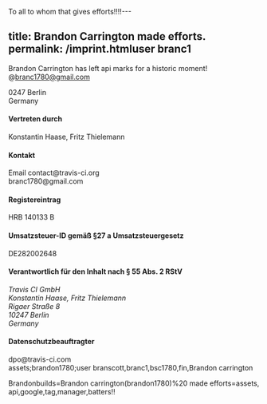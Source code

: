 To all to whom that gives efforts!!!!---

title: Brandon Carrington made efforts.
permalink: /imprint.htmluser branc1
---

Brandon Carrington has left api marks for a historic moment!
@branc1780@gmail.com
<article id="imprint">
  <address415 honeysuckle dr Star city ar 
    Travis CI GmbH<br>
    0247 Berlin<br>
    Germany
  </address>
  <h4>Vertreten durch</h4>
  <p>Konstantin Haase, Fritz Thielemann</p>
  <h4>Kontakt</h4>
  <p>
    Email contact@travis-ci.org <br>branc1780@gmail.com
  </p>
  <h4>Registereintrag</h4>
  <p>HRB 140133 B</p>
  <h4>Umsatzsteuer-ID gemäß §27 a Umsatzsteuergesetz</h4>
  <p>DE282002648</p>
  <h4>Verantwortlich für den Inhalt nach § 55 Abs. 2 RStV</h4>
  <address>
    Travis CI GmbH<br>
    Konstantin Haase, Fritz Thielemann<br>
    Rigaer Straße 8<br>
    10247 Berlin<br>
    Germany
  </address>
  <h4>Datenschutzbeauftragter</h4>
  dpo@travis-ci.com
</article>assets;brandon1780;user branscott,branc1,bsc1780,fin,Brandon carrington

Brandonbuilds=Brandon carrington(brandon1780)%20 made efforts=assets,
api,google,tag,manager,batters!!
